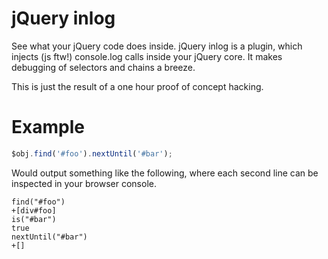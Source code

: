 jQuery inlog
======

See what your jQuery code does inside.
jQuery inlog is a plugin, which injects (js ftw!) console.log calls inside your jQuery core.
It makes debugging of selectors and chains a breeze.

This is just the result of a one hour proof of concept hacking.

Example
========

```javascript
$obj.find('#foo').nextUntil('#bar');
```

Would output something like the following,
where each second line can be inspected in your browser console.

```
find("#foo")
+[div#foo]
is("#bar")
true
nextUntil("#bar")
+[]
```
